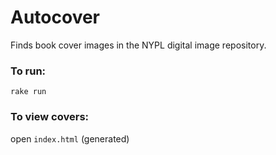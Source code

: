 # Autocover

Finds book cover images in the NYPL digital image repository.

### To run:
```
rake run
```

### To view covers:
open ```index.html``` (generated)
